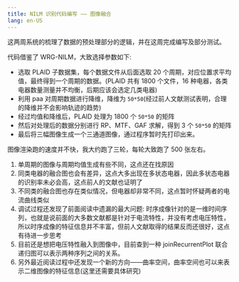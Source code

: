```yaml
---
title: NILM 识别代码编写 —— 图像融合
lang: en-US
---
```


这两周系统的梳理了数据的预处理部分的逻辑，并在这周完成编写及部分测试。

代码借鉴了 WRG-NILM，大致选择参数如下:

- 选取 PLAID 子数据集，每个数据文件从后面选取 20 个周期，对应位置求平均值，最终得到一个周期的数据。(PLAID 共有 1800 个文件，16 种电器，各类电器数量测量并不均衡，后期应该会选定几类电器)
- 利用 paa 对周期数据进行降维，降维为 `50*50`(经过前人文献测试表明，合理的降维并不会影响轨迹的趋势)
- 经过均值和降维后，PLAID 处理为 1800 个 `50*50` 的矩阵
- 然后对处理后的数据分别进行 RP、MTF、GAF 求解，得到 3 个 `50*50` 的矩阵
- 最后将三幅图像生成一个三通道图像，通过程序暂时先打印出来。

图像渲染跑的速度并不快，我大约跑了三轮，每轮大致跑了 500 张左右。

1. 单周期的图像与周期均值生成有些不同，这点还在找原因
2. 同类电器的融合图也会有差异，这点大多出现在多状态电器，因此多状态电器的识别率未必会高，这点前人的文献也证明了
3. 不同类的融合图也存在类似情况，但电器却非常不同，这点暂时怀疑两者的电流曲线类似
4. 调试过程还发现了前面阅读中遗漏的最大问题: 时序成像针对的是一维时间序列，也就是说前面的大多数文献都是针对于电流特性，并没有考虑电压特性，所以时序成像的特征信息并不丰富，但前人文献取得的结果反而还很好，这点有待进一步思考
5. 目前还是想把电压特性融入到图像中，目前查到一种 joinRecurrentPlot 联合递归图可以表示两种序列之间的关系。
6. 另外最近阅读过程中还发现一个新的方向——曲率空间，曲率空间也可以来表示二维图像的特征信息(这里还需要具体研究)
